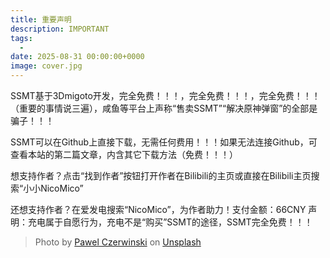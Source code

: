 ```yaml
---
title: 重要声明
description: IMPORTANT
tags:
  - 
date: 2025-08-31 00:00:00+0000
image: cover.jpg
---
```


SSMT基于3Dmigoto开发，完全免费！！！，完全免费！！！，完全免费！！！（重要的事情说三遍），咸鱼等平台上声称“售卖SSMT”“解决原神弹窗”的全部是骗子！！！

SSMT可以在Github上直接下载，无需任何费用！！！如果无法连接Github，可查看本站的第二篇文章，内含其它下载方法（免费！！！）

想支持作者？点击“找到作者”按钮打开作者在Bilibili的主页或直接在Bilibili主页搜索“小小NicoMico”

还想支持作者？在爱发电搜索“NicoMico”，为作者助力！支付金额：66CNY
声明：充电属于自愿行为，充电不是“购买”SSMT的途径，SSMT完全免费！！！

> Photo by [Pawel Czerwinski](https://unsplash.com/@pawel_czerwinski) on [Unsplash](https://unsplash.com/)
